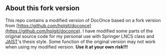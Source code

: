 ## About this fork version

This repo contains a modified version of DocOnce based on a fork version from [https://github.com/hplgit/doconce](https://github.com/hplgit/doconce). I have modified some parts of the original source code for my personal use with Springer LNCS class and [JAIST](http://www.jaist.ac.jp/)'s thesis style. Some function of the original version may not work when using my modified version. **Use it at your own risk!!!**

